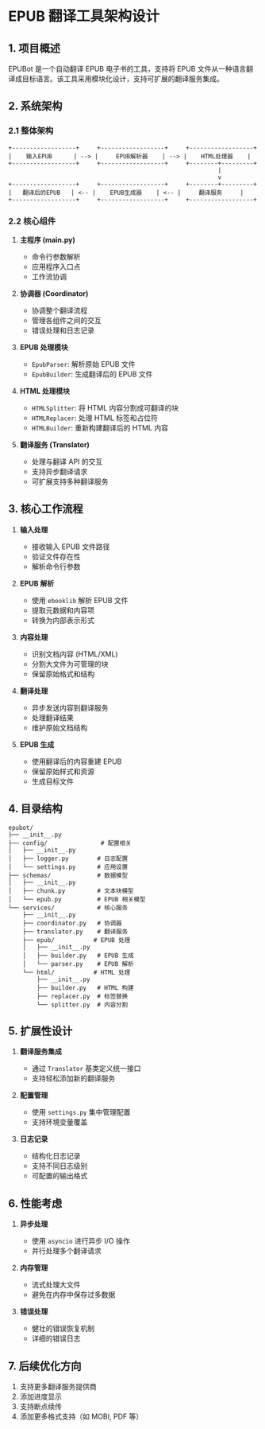 # EPUB 翻译工具架构设计

## 1. 项目概述

EPUBot 是一个自动翻译 EPUB 电子书的工具，支持将 EPUB 文件从一种语言翻译成目标语言。该工具采用模块化设计，支持可扩展的翻译服务集成。

## 2. 系统架构

### 2.1 整体架构

```
+------------------+     +------------------+     +------------------+
|    输入EPUB      | --> |     EPUB解析器    | --> |    HTML处理器    |
+------------------+     +------------------+     +--------+---------+
                                                           |
                                                           v
+------------------+     +------------------+     +--------+---------+
|   翻译后的EPUB   | <-- |    EPUB生成器    | <-- |     翻译服务     |
+------------------+     +------------------+     +------------------+
```

### 2.2 核心组件

1. **主程序 (main.py)**
   - 命令行参数解析
   - 应用程序入口点
   - 工作流协调

2. **协调器 (Coordinator)**
   - 协调整个翻译流程
   - 管理各组件之间的交互
   - 错误处理和日志记录

3. **EPUB 处理模块**
   - `EpubParser`: 解析原始 EPUB 文件
   - `EpubBuilder`: 生成翻译后的 EPUB 文件

4. **HTML 处理模块**
   - `HTMLSplitter`: 将 HTML 内容分割成可翻译的块
   - `HTMLReplacer`: 处理 HTML 标签和占位符
   - `HTMLBuilder`: 重新构建翻译后的 HTML 内容

5. **翻译服务 (Translator)**
   - 处理与翻译 API 的交互
   - 支持异步翻译请求
   - 可扩展支持多种翻译服务

## 3. 核心工作流程

1. **输入处理**
   - 接收输入 EPUB 文件路径
   - 验证文件存在性
   - 解析命令行参数

2. **EPUB 解析**
   - 使用 `ebooklib` 解析 EPUB 文件
   - 提取元数据和内容项
   - 转换为内部表示形式

3. **内容处理**
   - 识别文档内容 (HTML/XML)
   - 分割大文件为可管理的块
   - 保留原始格式和结构

4. **翻译处理**
   - 异步发送内容到翻译服务
   - 处理翻译结果
   - 维护原始文档结构

5. **EPUB 生成**
   - 使用翻译后的内容重建 EPUB
   - 保留原始样式和资源
   - 生成目标文件

## 4. 目录结构

```
epubot/
├── __init__.py
├── config/               # 配置相关
│   ├── __init__.py
│   ├── logger.py        # 日志配置
│   └── settings.py      # 应用设置
├── schemas/             # 数据模型
│   ├── __init__.py
│   ├── chunk.py         # 文本块模型
│   └── epub.py          # EPUB 相关模型
└── services/            # 核心服务
    ├── __init__.py
    ├── coordinator.py   # 协调器
    ├── translator.py    # 翻译服务
    ├── epub/           # EPUB 处理
    │   ├── __init__.py
    │   ├── builder.py   # EPUB 生成
    │   └── parser.py    # EPUB 解析
    └── html/           # HTML 处理
        ├── __init__.py
        ├── builder.py   # HTML 构建
        ├── replacer.py  # 标签替换
        └── splitter.py  # 内容分割
```

## 5. 扩展性设计

1. **翻译服务集成**
   - 通过 `Translator` 基类定义统一接口
   - 支持轻松添加新的翻译服务

2. **配置管理**
   - 使用 `settings.py` 集中管理配置
   - 支持环境变量覆盖

3. **日志记录**
   - 结构化日志记录
   - 支持不同日志级别
   - 可配置的输出格式

## 6. 性能考虑

1. **异步处理**
   - 使用 `asyncio` 进行异步 I/O 操作
   - 并行处理多个翻译请求

2. **内存管理**
   - 流式处理大文件
   - 避免在内存中保存过多数据

3. **错误处理**
   - 健壮的错误恢复机制
   - 详细的错误日志

## 7. 后续优化方向

1. 支持更多翻译服务提供商
2. 添加进度显示
3. 支持断点续传
4. 添加更多格式支持（如 MOBI, PDF 等）